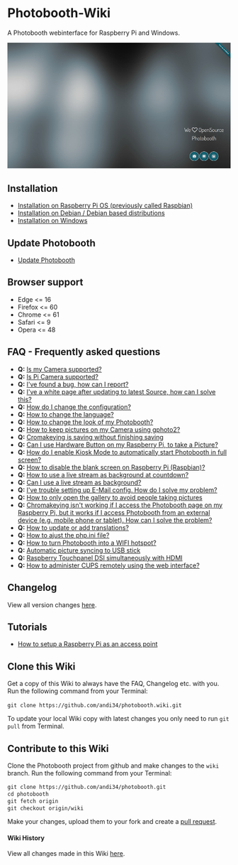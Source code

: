 # Photobooth-Wiki

A Photobooth webinterface for Raspberry Pi and Windows.

![](resources/img/start.png)

## Installation

* [Installation on Raspberry Pi OS (previously called Raspbian)](Installation-on-Debian)
* [Installation on Debian / Debian based distributions](Installation-on-Debian#installation-on-debian--debian-based-distributions)
* [Installation on Windows](Installation-on-Windows)

## Update Photobooth

* [Update Photobooth](Update-Photobooth)


## Browser support

- Edge <= 16
- Firefox <= 60
- Chrome <= 61
- Safari <= 9
- Opera <= 48

## FAQ - Frequently asked questions

* **Q:** [Is my Camera supported?](FAQ#is-my-camera-supported)
* **Q:** [Is Pi Camera supported?](FAQ#is-pi-camera-supported)
* **Q:** [I've found a bug, how can I report?](FAQ#ive-a-white-page-after-updating-to-latest-source-how-can-i-solve-this)
* **Q:** [I've a white page after updating to latest Source, how can I solve this?](FAQ#ive-a-white-page-after-updating-to-latest-source-how-can-i-solve-this)
* **Q:** [How do I change the configuration?](FAQ#how-do-i-change-the-configuration)
* **Q:** [How to change the language?](FAQ#how-do-i-change-the-configuration)
* **Q:** [How to change the look of my Photobooth?](FAQ#how-to-change-the-look-of-my-photobooth)
* **Q:** [How to keep pictures on my Camera using gphoto2?](FAQ#how-to-keep-pictures-on-my-camera-using-gphoto2)
* **Q:** [Cromakeying is saving without finishing saving](FAQ#cromakeying-is-saving-without-finishing-saving)
* **Q:** [Can I use Hardware Button on my Raspberry Pi, to take a Picture?](FAQ#can-i-use-hardware-button-on-my-raspberry-pi-to-take-a-picture)
* **Q:** [How do I enable Kiosk Mode to automatically start Photobooth in full screen?](FAQ#how-do-i-enable-kiosk-mode-to-automatically-start-photobooth-in-full-screen)
* **Q:** [How to disable the blank screen on Raspberry Pi (Raspbian)?](FAQ#how-to-disable-the-blank-screen-on-raspberry-pi-raspbian)
* **Q:** [How to use a live stream as background at countdown?](FAQ#how-to-use-a-live-stream-as-background-at-countdown)
* **Q:** [Can I use a live stream as background?](FAQ#can-i-use-a-live-stream-as-background)
* **Q:** [I've trouble setting up E-Mail config. How do I solve my problem?](FAQ#ive-trouble-setting-up-e-mail-config-how-do-i-solve-my-problem)
* **Q:** [How to only open the gallery to avoid people taking pictures](FAQ#how-to-only-open-the-gallery-to-avoid-people-taking-pictures)
* **Q:** [Chromakeying isn't working if I access the Photobooth page on my Raspberry Pi, but it works if I access Photobooth from an external device (e.g. mobile phone or tablet). How can I solve the problem?](FAQ#chromakeying-isnt-working-if-i-access-the-photobooth-page-on-my-raspberry-pi-but-it-works-if-i-access-photobooth-from-an-external-device-eg-mobile-phone-or-tablet-how-can-i-solve-the-problem)
* **Q:** [How to update or add translations?](FAQ#how-to-update-or-add-translations)
* **Q:** [How to ajust the php.ini file?](FAQ#how-to-ajust-the-phpini-file)
* **Q:** [How to turn Photobooth into a WIFI hotspot?](FAQ#turn-photobooth-into-a-wifi-hotspot)
* **Q:** [Automatic picture syncing to USB stick](FAQ#automatic-picture-syncing-to-usb-stick)
* **Q:** [Raspberry Touchpanel DSI simultaneously with HDMI](FAQ#raspberry-touchpanel-dsi-simultaneously-with-hdmi)
* **Q:** [How to administer CUPS remotely using the web interface?](FAQ#how-to-administer-cups-remotely-using-the-web-interface)

## Changelog
View all version changes [here](changelog).

## Tutorials

* [How to setup a Raspberry Pi as an access point](RPi-as-access-point)

## Clone this Wiki
Get a copy of this Wiki to always have the FAQ, Changelog etc. with you. Run the following command from your Terminal:

`git clone https://github.com/andi34/photobooth.wiki.git`

To update your local Wiki copy with latest changes you only need to run `git pull` from Terminal.

## Contribute to this Wiki
Clone the Photobooth project from github and make changes to the `wiki` branch. Run the following command from your Terminal:

```
git clone https://github.com/andi34/photobooth.git
cd photobooth
git fetch origin
git checkout origin/wiki
```

Make your changes, upload them to your fork and create a [pull request](https://github.com/andi34/photobooth/pulls).


#### Wiki History
View all changes made in this Wiki [here](_history).
